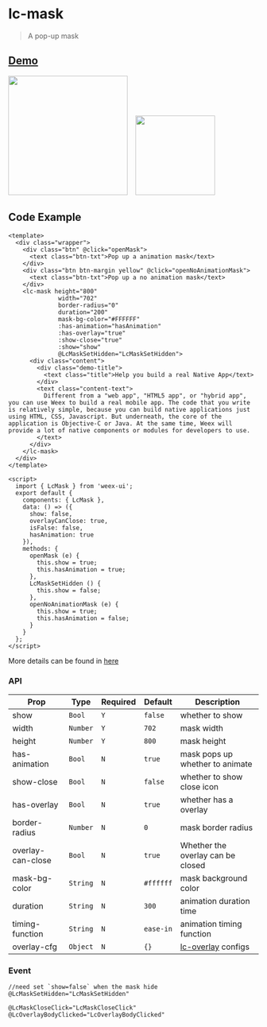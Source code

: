# lc-mask 

> A pop-up mask

## [Demo](https://h5.m.taobao.com/trip/lc-mask/index.html?_wx_tpl=https%3A%2F%2Fh5.m.taobao.com%2Ftrip%2Flc-mask%2Fdemo%2Findex.native-min.js)
<img src="https://gw.alipayobjects.com/zos/rmsportal/WMcMaWMTOpBSevBGfNTT.gif" width="240"/>&nbsp;&nbsp;&nbsp;&nbsp;<img src="https://img.alicdn.com/tfs/TB1CgYJSpXXXXc5aXXXXXXXXXXX-200-200.png" width="160"/>

## Code Example

```vue
<template>
  <div class="wrapper">
    <div class="btn" @click="openMask">
      <text class="btn-txt">Pop up a animation mask</text>
    </div>
    <div class="btn btn-margin yellow" @click="openNoAnimationMask">
      <text class="btn-txt">Pop up a no animation mask</text>
    </div>
    <lc-mask height="800"
              width="702"
              border-radius="0"
              duration="200"
              mask-bg-color="#FFFFFF"
              :has-animation="hasAnimation"
              :has-overlay="true"
              :show-close="true"
              :show="show"
              @LcMaskSetHidden="LcMaskSetHidden">
      <div class="content">
        <div class="demo-title">
          <text class="title">Help you build a real Native App</text>
        </div>
        <text class="content-text">
          Different from a "web app", "HTML5 app", or "hybrid app", you can use Weex to build a real mobile app. The code that you write is relatively simple, because you can build native applications just using HTML, CSS, Javascript. But underneath, the core of the application is Objective-C or Java. At the same time, Weex will provide a lot of native components or modules for developers to use.
        </text>
      </div>
    </lc-mask>
  </div>
</template>

<script>
  import { LcMask } from 'weex-ui';
  export default {
    components: { LcMask },
    data: () => ({
      show: false,
      overlayCanClose: true,
      isFalse: false,
      hasAnimation: true
    }),
    methods: {
      openMask (e) {
        this.show = true;
        this.hasAnimation = true;
      },
      LcMaskSetHidden () {
        this.show = false;
      },
      openNoAnimationMask (e) {
        this.show = true;
        this.hasAnimation = false;
      }
    }
  };
</script>
```

More details can be found in [here](https://github.com/alibaba/weex-ui/blob/master/example/mask/index.vue)


### API

| Prop | Type | Required | Default | Description |
|-------------|------------|--------|-----|-----|
| show | `Bool` |`Y`| `false` |  whether to show |
| width | `Number` |`Y`| `702` | mask width  |
| height | `Number` |`Y`| `800` | mask height  |
| has-animation | `Bool` |`N`| `true` | mask pops up whether to animate |
| show-close | `Bool` | `N`|`false` |  whether to show close icon |
| has-overlay | `Bool` |`N`| `true` |  whether has a overlay  |
| border-radius | `Number` |`N`| `0` |  mask border radius |
| overlay-can-close | `Bool` |`N`| `true` | Whether the overlay can be closed|
| mask-bg-color | `String` |`N`| `#ffffff` |  mask background color |
| duration | `String` |`N`| `300` |  animation duration time |
| timing-function | `String` |`N`| `ease-in` |  animation timing function |
| overlay-cfg | `Object` |`N`| `{}` | [lc-overlay](https://github.com/alibaba/weex-ui/blob/master/packages/lc-overlay/README.md) configs |


### Event

```
//need set `show=false` when the mask hide
@LcMaskSetHidden="LcMaskSetHidden" 

@LcMaskCloseClick="LcMaskCloseClick"
@LcOverlayBodyClicked="LcOverlayBodyClicked"
```
